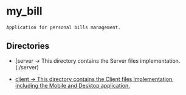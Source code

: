 # my_bill
	Application for personal bills management.

## Directories

- [server -> This directory contains the Server files implementation.(./server)

- [client -> This directory contains the Client files implementation, including the Mobile and Desktop application.](https://github.com/claudiostocco/my_bills/tree/master/client)